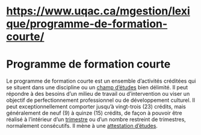 # https://www.uqac.ca/mgestion/lexique/programme-de-formation-courte/

# Programme de formation courte
Le programme de formation courte est un ensemble d’activités créditées qui se situent dans une discipline ou un [champ d’études](https://www.uqac.ca/mgestion/lexique/programme-de-formation-courte/<https:/www.uqac.ca/mgestion/lexique/champ-detudes/>) bien délimité. Il peut répondre à des besoins d’un milieu de travail ou d’intervention ou viser un objectif de perfectionnement professionnel ou de développement culturel. Il peut exceptionnellement comporter jusqu’à vingt-trois (23) crédits, mais généralement de neuf (9) à quinze (15) crédits, de façon à pouvoir être réalisé à l’intérieur d’un [trimestre](https://www.uqac.ca/mgestion/lexique/programme-de-formation-courte/<https:/www.uqac.ca/mgestion/lexique/trimestre/>) ou d’un nombre restreint de trimestres, normalement consécutifs. Il mène à une [attestation d’études](https://www.uqac.ca/mgestion/lexique/programme-de-formation-courte/<https:/www.uqac.ca/mgestion/lexique/attestation-detudes/>).
